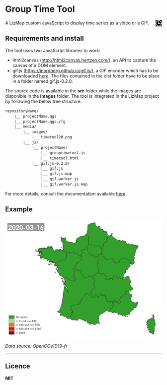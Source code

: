 
# Group Time Tool

A LizMap custom JavaScript to display time series as a video or a GIF.
<img style="float: right;" src="/images/timetool500.png" alt="Logo" width="20"/>

## Requirements and install

The tool uses two JavaScript libraries to work:
* html2canvas (http://html2canvas.hertzen.com/), an API to capture the canvas of a DOM element.
* gif.js (https://jnordberg.github.io/gif.js/), a GIF encoder which has to be downloaded [here](https://github.com/jnordberg/gif.js). The files contained in the dist folder have to be place in a folder named gif.js-0.2.0.


The source code is available in the **src** folder while the images are disponible in the **images** folder. The tool is integrated in the LizMap project by following the below tree structure:

```bash
repositoryName/
    |__ projectName.qgs
    |__ projectName.qgs.cfg
    |__ media/
	    |__ images/
		    |__ timetool20.png
	    |__ js/
		    |__ projectName/
			    |__ grouptimetool.js
			    |__ timetool.html
		    |__ gif.js-0.2.0/
			    |__ gif.js
			    |__ gif.js.map
			    |__ gif.worker.js
			    |__ gif.worker.js.map
```

For more details, consult the documentation available [here](/doc/Group_time_tool.pdf?inline=false)

## Example

![](/doc/covid19-Deaths_FR.gif)

*Data source: OpenCOVID19-fr*

---

## Licence
**MIT**
